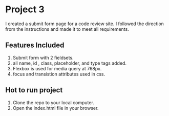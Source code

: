 
# Project 3
I created a submit form page for a code review site. I followed the direction from the instructions and made it to meet all requirements.

## Features Included
1. Submit form with 2 fieldsets.
2. all name, id , class, placeholder, and type tags added.
3. Flexbox is used for media query at 768px.
4. focus and transistion attributes used in css.

## Hot to run project
1. Clone the repo to your local computer.
2. Open the index.html file in your browser.